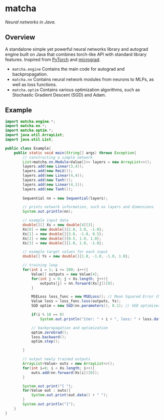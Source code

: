 # matcha
*Neural networks in Java.*

## Overview
A standalone simple yet powerful neural networks library and autograd engine built on Java that combines torch-like API with standard library features. Inspired from [PyTorch](https://pytorch.org/) and [micrograd](https://github.com/karpathy/micrograd).
- `matcha.engine` Contains the main code for autograd and backpropagation.
- `matcha.nn` Contains neural network modules from neurons to MLPs, as well as loss functions.
- `matcha.optim` Contains various optimization algorithms, such as Stochastic Gradient Descent (SGD) and Adam.

## Example
```Java
import matcha.engine.*;
import matcha.nn.*;
import matcha.optim.*;
import java.util.ArrayList;
import java.util.List;

public class Example{
    public static void main(String[] args) throws Exception{
        // constructing a simple network
        List<matcha.nn.Module<Value[]>> layers = new ArrayList<>();
        layers.add(new Linear(3,4));
        layers.add(new ReLU());
        layers.add(new Linear(4,4));
        layers.add(new Tanh());
        layers.add(new Linear(4,1));
        layers.add(new Tanh());
        
        Sequential nn = new Sequential(layers);

        // prints network information, such as layers and dimensions
        System.out.println(nn);

        // example input data
        double[][] Xs = new double[4][3];
        Xs[0] = new double[]{2.0, 3.0, -1.0};
        Xs[1] = new double[]{3.0, -1.0, 0.5};
        Xs[2] = new double[]{0.5, 1.0, 1.0};
        Xs[3] = new double[]{1.0, 1.0, -1.0};

        // example target values for each input
        double[] Ys = new double[]{1.0, -1.0, -1.0, 1.0};

        // training loop
        for(int i = 1; i <= 200; i++){
            Value[] outputs = new Value[4];
            for(int j = 0; j < Xs.length; j++){
                outputs[j] = nn.forward(Xs[j])[0];
            }

            MSELoss loss_func = new MSELoss(); // Mean Squared Error (MSE) loss function
            Value loss = loss_func.loss(outputs, Ys);
            SGD optim = new SGD(nn.parameters(), 0.1); // SGD optimizer

            if(i % 10 == 0)
                System.out.println("iter: " + i + ", loss: " + loss.data());

            // backpropagation and optimization
            optim.zeroGrad();
            loss.backward();
            optim.step();

        }

        // output newly trained outputs
        ArrayList<Value> outs = new ArrayList<>();
        for(int i=0; i < Xs.length; i++){
            outs.add(nn.forward(Xs[i])[0]);
        }

        System.out.print("[ ");
        for(Value out : outs){
            System.out.print(out.data() + " ");
        }
        System.out.println("]");
    }
}
```
